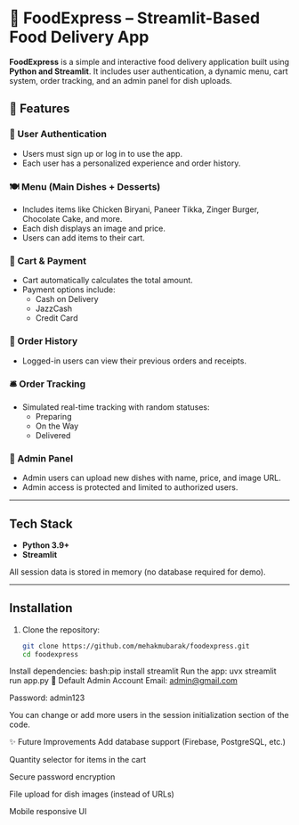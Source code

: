 
# 🍱 FoodExpress – Streamlit-Based Food Delivery App

**FoodExpress** is a simple and interactive food delivery application built using **Python and Streamlit**. It includes user authentication, a dynamic menu, cart system, order tracking, and an admin panel for dish uploads.
## 🚀 Features

### 🔐 User Authentication
- Users must sign up or log in to use the app.
- Each user has a personalized experience and order history.

### 🍽️ Menu (Main Dishes + Desserts)
- Includes items like Chicken Biryani, Paneer Tikka, Zinger Burger, Chocolate Cake, and more.
- Each dish displays an image and price.
- Users can add items to their cart.

### 🛒 Cart & Payment
- Cart automatically calculates the total amount.
- Payment options include:
  - Cash on Delivery
  - JazzCash
  - Credit Card

### 🧾 Order History
- Logged-in users can view their previous orders and receipts.

### 🛎️ Order Tracking
- Simulated real-time tracking with random statuses:
  - Preparing
  - On the Way
  - Delivered

### 🔐 Admin Panel
- Admin users can upload new dishes with name, price, and image URL.
- Admin access is protected and limited to authorized users.

---

##  Tech Stack

- **Python 3.9+**
- **Streamlit**

All session data is stored in memory (no database required for demo).

---

##  Installation

1. Clone the repository:
   ```bash
   git clone https://github.com/mehakmubarak/foodexpress.git
   cd foodexpress
Install dependencies:
bash:pip install streamlit
Run the app: uvx streamlit run app.py
👤 Default Admin Account
Email: admin@gmail.com

Password: admin123

You can change or add more users in the session initialization section of the code.

✨ Future Improvements
 Add database support (Firebase, PostgreSQL, etc.)

 Quantity selector for items in the cart

 Secure password encryption

 File upload for dish images (instead of URLs)

 Mobile responsive UI


